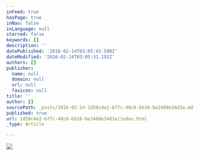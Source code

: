 ```yaml
---
inFeed: true
hasPage: true
inNav: false
inLanguage: null
starred: false
keywords: []
description: ''
datePublished: '2016-02-14T03:05:43.508Z'
dateModified: '2016-02-14T03:05:31.192Z'
authors: []
publisher:
  name: null
  domain: null
  url: null
  favicon: null
title: ''
author: []
sourcePath: _posts/2016-02-14-1d59c4e2-b7fc-40c6-bb16-be2408e34d3a.md
published: true
url: 1d59c4e2-b7fc-40c6-bb16-be2408e34d3a/index.html
_type: Article

---
```

![](https://the-grid-user-content.s3-us-west-2.amazonaws.com/175af90f-2b28-4bfe-b034-fdd4205dbdef.jpg)